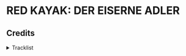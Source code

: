 # RED KAYAK: DER EISERNE ADLER
## Credits
<details>
  <summary>Tracklist</summary>
  <ol>
    <li>Evil Behind the Mask, Karl Casey @ White Bat Audio</li>
    <li>Reliquary, Karl Casey @ White Bat Audio</li>
  </ol>
</details>